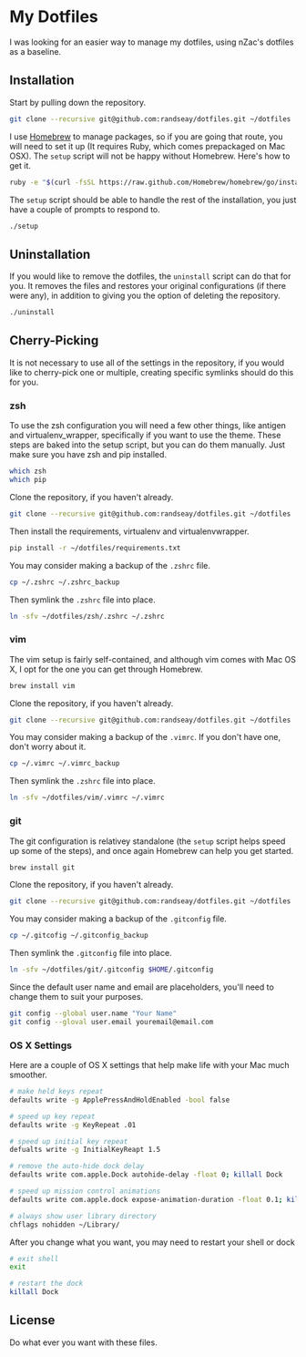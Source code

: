 # My Dotfiles

I was looking for an easier way to manage my dotfiles, using nZac's dotfiles as a baseline.

## Installation

Start by pulling down the repository.

```bash
git clone --recursive git@github.com:randseay/dotfiles.git ~/dotfiles
```

I use [Homebrew](http://brew.sh/) to manage packages, so if you are going that route, you will need to set it up (It requires Ruby, which comes prepackaged on Mac OSX). The `setup` script will not be happy without Homebrew. Here's how to get it.

```bash
ruby -e "$(curl -fsSL https://raw.github.com/Homebrew/homebrew/go/install)"
```

The `setup` script should be able to handle the rest of the installation, you just have a couple of prompts to respond to.

```bash
./setup
```

## Uninstallation

If you would like to remove the dotfiles, the `uninstall` script can do that for you. It removes the files and restores your original configurations (if there were any), in addition to giving you the option of deleting the repository.

```bash
./uninstall
```

## Cherry-Picking

It is not necessary to use all of the settings in the repository, if you would like to cherry-pick one or multiple, creating specific symlinks should do this for you.

### zsh

To use the zsh configuration you will need a few other things, like antigen and virtualenv_wrapper, specifically if you want to use the theme. These steps are baked into the setup script, but you can do them manually. Just make sure you have zsh and pip installed.

```bash
which zsh
which pip
```

Clone the repository, if you haven't already.

```bash
git clone --recursive git@github.com:randseay/dotfiles.git ~/dotfiles
```

Then install the requirements, virtualenv and virtualenvwrapper.

```bash
pip install -r ~/dotfiles/requirements.txt
```

You may consider making a backup of the `.zshrc` file.

```bash
cp ~/.zshrc ~/.zshrc_backup
```

Then symlink the `.zshrc` file into place.

```bash
ln -sfv ~/dotfiles/zsh/.zshrc ~/.zshrc
```

### vim

The vim setup is fairly self-contained, and although vim comes with Mac OS X, I opt for the one you can get through Homebrew.

```bash
brew install vim
```

Clone the repository, if you haven't already.

```bash
git clone --recursive git@github.com:randseay/dotfiles.git ~/dotfiles
```

You may consider making a backup of the `.vimrc`. If you don't have one, don't worry about it.

```bash
cp ~/.vimrc ~/.vimrc_backup
```

Then symlink the `.zshrc` file into place.

```bash
ln -sfv ~/dotfiles/vim/.vimrc ~/.vimrc
```

### git

The git configuration is relativey standalone (the `setup` script helps speed up some of the steps), and once again Homebrew can help you get started.

```bash
brew install git
```

Clone the repository, if you haven't already.

```bash
git clone --recursive git@github.com:randseay/dotfiles.git ~/dotfiles
```

You may consider making a backup of the `.gitconfig` file.

```bash
cp ~/.gitcofig ~/.gitconfig_backup
```

Then symlink the `.gitconfig` file into place.

```bash
ln -sfv ~/dotfiles/git/.gitconfig $HOME/.gitconfig
```

Since the default user name and email are placeholders, you'll need to change them to suit your purposes.

```bash
git config --global user.name "Your Name"
git config --gloval user.email youremail@email.com
```

### OS X Settings

Here are a couple of OS X settings that help make life with your Mac much smoother.

```bash
# make held keys repeat
defaults write -g ApplePressAndHoldEnabled -bool false

# speed up key repeat
defaults write -g KeyRepeat .01

# speed up initial key repeat
defualts write -g InitialKeyReapt 1.5

# remove the auto-hide dock delay
defaults write com.apple.Dock autohide-delay -float 0; killall Dock

# speed up mission control animations
defaults write com.apple.dock expose-animation-duration -float 0.1; killall Dock

# always show user library directory
chflags nohidden ~/Library/
```

After you change what you want, you may need to restart your shell or dock

```bash
# exit shell
exit

# restart the dock
killall Dock
```

## License
Do what ever you want with these files.
